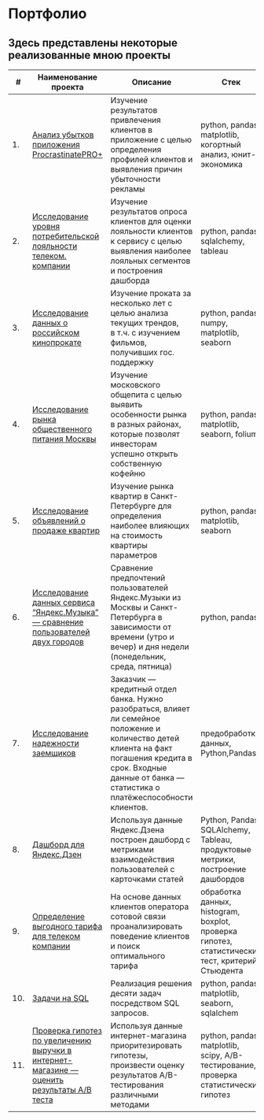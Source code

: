 
# Портфолио
## Здесь представлены некоторые реализованные мною проекты

| #    | Наименование проекта                | Описание                                                     | Стек                                                         |
| ---- | ------------------------------------------------------------ | ------------------------------------------------------------ | ------------------------------------------------------------ |
| 1.   | [Анализ убытков приложения ProcrastinatePRO+](https://github.com/Dmitriykuprienko/Portfolio/blob/main/Анализ%20убытков%20приложения%20ProcrastinatePRO+/redme.md) | Изучение результатов привлечения клиентов в приложение с целью определения профилей клиентов и выявления причин убыточности рекламы<br/> | python, pandas, matplotlib, когортный анализ, юнит-экономика |
| 2.   | [Исследование уровня потребительской лояльности телеком. компании](https://github.com/Dmitriykuprienko/Portfolio/blob/main/Исследование%20уровня%20потребительской%20лояльности%20телеком.%20компании/readme.md) | Изучение результатов опроса клиентов для оценки лояльности клиентов к сервису с целью выявления наиболее лояльных сегментов и построения дашборда<br/> | python, pandas, sqlalchemy, tableau |
| 3.   | [Исследование данных о российском кинопрокате](https://github.com/Dmitriykuprienko/Portfolio/tree/main/Исследование%20данных%20о%20российском%20кинопрокате) | Изучение проката за несколько лет с целью  анализа текущих трендов,  <br/> в т.ч. с изучением фильмов, получивших гос. поддержку <br/> | python, pandas, numpy, matplotlib, seaborn |
| 4.   | [Исследование рынка общественного питания Москвы](https://github.com/Dmitriykuprienko/Portfolio/tree/main/Исследование%20рынка%20общественного%20питания%20Москвы) | Изучение московского общепита с целью выявить особенности рынка в разных районах, <br/> которые позволят инвесторам успешно открыть собственную кофейню <br/> | python, pandas, matplotlib, seaborn, folium |
| 5.   | [Исследование объявлений о продаже квартир](https://github.com/Dmitriykuprienko/Portfolio/tree/main/Исследование%20объявлений%20о%20продаже%20квартир) | Изучение рынка квартир в Санкт-Петербурге для определения <br/> наиболее влияющих на стоимость квартиры параметров <br/> | python, pandas, matplotlib, seaborn |
| 6.   | [Исследование данных сервиса “Яндекс.Музыка” — сравнение пользователей двух городов](https://github.com/Dmitriykuprienko/Portfolio/tree/main/Исследование%20данных%20сервиса%20“Яндекс.Музыка”%20—%20сравнение%20пользователей%20двух%20городов) | Сравнение предпочтений пользователей Яндекс.Музыки из Москвы и Санкт-Петербурга в зависимости от времени (утро и вечер) и дня недели (понедельник, среда, пятница) | python, pandas |
| 7.   | [Исследование надежности заемщиков](https://github.com/Dmitriykuprienko/Portfolio/tree/main/Исследование%20надежности%20заемщиков) | Заказчик — кредитный отдел банка. Нужно разобраться, влияет ли семейное положение и количество детей клиента на факт погашения кредита в срок. Входные данные от банка — статистика о платёжеспособности клиентов. | предобработка данных, Python,Pandas |
| 8.   | [Дашборд для Яндекс.Дзен](https://github.com/Dmitriykuprienko/Portfolio/tree/main/Дашборд%20для%20Яндекс.Дзен) | Используя данные Яндекс.Дзена построен дашборд с метриками взаимодействия пользователей с карточками статей | Python, Pandas, SQLAlchemy, Tableau, продуктовые метрики, построение дашбордов |
| 9.   | [Определение выгодного тарифа для телеком компании](https://github.com/Dmitriykuprienko/Portfolio/tree/main/Определение%20выгодного%20тарифа%20для%20телеком%20компании) | На основе данных клиентов оператора сотовой связи проанализировать поведение клиентов и поиск оптимального тарифа | обработка данных, histogram, boxplot, проверка гипотез, статистический тест, критерий Стьюдента |
| 10.   | [Задачи на SQL](https://github.com/Dmitriykuprienko/Portfolio/tree/main/Задачи%20на%20SQL) | Реализация решения десяти задач посредством SQL запросов. | python, pandas, matplotlib, seaborn, sqlalchem |
| 11.   | [Проверка гипотез по увеличению выручки в интернет-магазине — оценить результаты A/B теста](https://github.com/Dmitriykuprienko/Portfolio/tree/main/Проверка%20гипотез%20по%20увеличению%20выручки%20в%20интернет-магазине%20—%20оценить%20результаты%20AB%20теста) | Используя данные интернет-магазина приоритезировать гипотезы, произвести оценку результатов A/B-тестирования различными методами | python, pandas, matplotlib, scipy, A/B- тестирование, проверка статистических гипотез |



